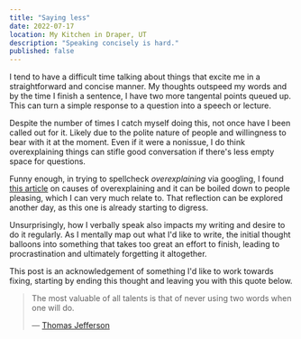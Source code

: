 ```yaml
---
title: "Saying less"
date: 2022-07-17
location: My Kitchen in Draper, UT
description: "Speaking concisely is hard."
published: false
---
```


I tend to have a difficult time talking about things that excite me in a straightforward and concise manner. My thoughts outspeed my words and by the time I finish a sentence, I have two more tangental points queued up. This can turn a simple response to a question into a speech or lecture.  

Despite the number of times I catch myself doing this, not once have I been called out for it. Likely due to the polite nature of people and willingness to bear with it at the moment. Even if it were a nonissue, I do think overexplaining things can stifle good conversation if there's less empty space for questions.  

Funny enough, in trying to spellcheck *overexplaining* via googling, I found [this article](https://www.mic.com/life/why-you-keep-overexplaining-yourself-how-to-stop-58542437) on causes of overexplaining and it can be boiled down to people pleasing, which I can very much relate to. That reflection can be explored another day, as this one is already starting to digress.  

Unsurprisingly, how I verbally speak also impacts my writing and desire to do it regularly. As I mentally map out what I'd like to write, the initial thought balloons into something that takes too great an effort to finish, leading to procrastination and ultimately forgetting it altogether.  

This post is an acknowledgement of something I'd like to work towards fixing, starting by ending this thought and leaving you with this quote below.  
 
> The most valuable of all talents is that of never using two words when one will do.
>
> — [Thomas Jefferson](https://www.plainlanguage.gov/resources/quotes/historical-quotes/#:~:text=The%20most%20valuable%20of%20all,words%20when%20one%20will%20do.)  